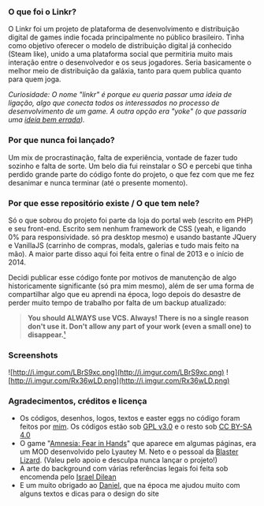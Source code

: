 ### O que foi o Linkr?
O Linkr foi um projeto de plataforma de desenvolvimento e distribuição digital de games indie focada principalmente no público brasileiro. Tinha como objetivo oferecer o modelo de distribuição digital já conhecido (Steam like), unido a uma plataforma social que permitiria muito mais interação entre o desenvolvedor e os seus jogadores. Seria basicamente o melhor meio de distribuição da galáxia, tanto para quem publica quanto para quem joga.

*Curiosidade: O nome "linkr" é porque eu queria passar uma ideia de ligação, algo que conecta todos os interessados no processo de desenvolvimento de um game. A outra opção era "yoke" (o que passaria uma [ideia bem errada](https://duckduckgo.com/?q=yoke&t=hz&iax=1&ia=images)).*

### Por que nunca foi lançado?
Um mix de procrastinação, falta de experiência, vontade de fazer tudo sozinho e falta de sorte. Um belo dia fui reinstalar o SO e percebi que tinha perdido grande parte do código fonte do projeto, o que fez com que me fez desanimar e nunca terminar (até o presente momento).

### Por que esse repositório existe / O que tem nele?
Só o que sobrou do projeto foi parte da loja do portal web (escrito em PHP) e seu front-end. Escrito sem nenhum framework de CSS (yeah, e ligando 0% para responsividade. só pra desktop mesmo) e usando bastante JQuery e VanillaJS (carrinho de compras, modals, galerias e tudo mais feito na mão). A maior parte disso aqui foi feita entre o final de 2013 e o início de 2014.

Decidi publicar esse código fonte por motivos de manutenção de algo historicamente significante (só pra mim mesmo), além de ser uma forma de compartilhar algo que eu aprendi na época, logo depois do desastre de perder muito tempo de trabalho por falta de um backup atualizado:

> **You should ALWAYS use VCS. Always! There is no a single reason don't use it. Don't allow any part of your work (even a small one) to disappear.**[¹](https://stackoverflow.com/questions/2060731/lone-developer-but-lots-of-xhtml-css-jquery-work-should-i-use-any-version-contr)

### Screenshots
![http://i.imgur.com/LBrS9xc.png](http://i.imgur.com/LBrS9xc.png)
![http://i.imgur.com/Rx36wLD.png](http://i.imgur.com/Rx36wLD.png)
### Agradecimentos, créditos e licença
- Os códigos, desenhos, logos, textos e easter eggs no código foram feitos por [mim](https://multiverso.me/). Os códigos estão sob [GPL v3.0](https://www.gnu.org/licenses/gpl-3.0.txt) e o resto sob [CC BY-SA 4.0](https://creativecommons.org/licenses/by-sa/4.0/)
- O game "[Amnesia: Fear in Hands](http://www.moddb.com/mods/amnesia-fear-in-hands/)" que aparece em algumas páginas, era um MOD desenvolvido pelo Lyautey M. Neto e o pessoal da [Blaster Lizard](https://www.facebook.com/blasterlizardcompany/). (Valeu pelo apoio e desculpa nunca lançar o projeto!)
- A arte do background com várias referências legais foi feita sob encomenda pelo [Israel Dilean](http://dylean.deviantart.com/)
- E um muito obrigado ao [Daniel](https://twitter.com/i_am_thirteen), que na época me ajudou muito com alguns textos e dicas para o design do site
